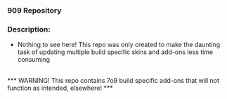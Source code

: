 ### 909 Repository

### Description:
- Nothing to see here! This repo was only created to make the daunting task of updating multiple build specific skins and add-ons less time consuming<br><br>

*** WARNING! This repo contains 7o9 build specific add-ons that will not function as intended, elsewhere! ***


